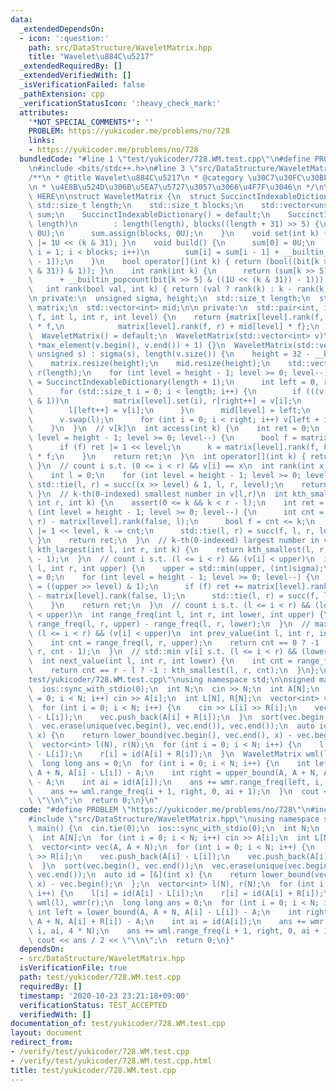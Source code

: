 ```yaml
---
data:
  _extendedDependsOn:
  - icon: ':question:'
    path: src/DataStructure/WaveletMatrix.hpp
    title: "Wavelet\u884C\u5217"
  _extendedRequiredBy: []
  _extendedVerifiedWith: []
  _isVerificationFailed: false
  _pathExtension: cpp
  _verificationStatusIcon: ':heavy_check_mark:'
  attributes:
    '*NOT_SPECIAL_COMMENTS*': ''
    PROBLEM: https://yukicoder.me/problems/no/728
    links:
    - https://yukicoder.me/problems/no/728
  bundledCode: "#line 1 \"test/yukicoder/728.WM.test.cpp\"\n#define PROBLEM \"https://yukicoder.me/problems/no/728\"\
    \n#include <bits/stdc++.h>\n#line 3 \"src/DataStructure/WaveletMatrix.hpp\"\n\
    /**\n * @title Wavelet\u884C\u5217\n * @category \u30C7\u30FC\u30BF\u69CB\u9020\
    \n * \u4E8B\u524D\u306B\u5EA7\u5727\u3057\u3066\u4F7F\u3046\n */\n\n// BEGIN CUT\
    \ HERE\n\nstruct WaveletMatrix {\n  struct SuccinctIndexableDictionary {\n   \
    \ std::size_t length;\n    std::size_t blocks;\n    std::vector<unsigned> bit,\
    \ sum;\n    SuccinctIndexableDictionary() = default;\n    SuccinctIndexableDictionary(std::size_t\
    \ length)\n        : length(length), blocks((length + 31) >> 5) {\n      bit.assign(blocks,\
    \ 0U);\n      sum.assign(blocks, 0U);\n    }\n    void set(int k) { bit[k >> 5]\
    \ |= 1U << (k & 31); }\n    void build() {\n      sum[0] = 0U;\n      for (std::size_t\
    \ i = 1; i < blocks; i++)\n        sum[i] = sum[i - 1] + __builtin_popcount(bit[i\
    \ - 1]);\n    }\n    bool operator[](int k) { return (bool((bit[k >> 5] >> (k\
    \ & 31)) & 1)); }\n    int rank(int k) {\n      return (sum[k >> 5]\n        \
    \      + __builtin_popcount(bit[k >> 5] & ((1U << (k & 31)) - 1)));\n    }\n \
    \   int rank(bool val, int k) { return (val ? rank(k) : k - rank(k)); }\n  };\n\
    \n private:\n  unsigned sigma, height;\n  std::size_t length;\n  std::vector<SuccinctIndexableDictionary>\
    \ matrix;\n  std::vector<int> mid;\n\n private:\n  std::pair<int, int> succ(bool\
    \ f, int l, int r, int level) {\n    return {matrix[level].rank(f, l) + mid[level]\
    \ * f,\n            matrix[level].rank(f, r) + mid[level] * f};\n  }\n\n public:\n\
    \  WaveletMatrix() = default;\n  WaveletMatrix(std::vector<int> v)\n      : WaveletMatrix(v,\
    \ *max_element(v.begin(), v.end()) + 1) {}\n  WaveletMatrix(std::vector<int> v,\
    \ unsigned s) : sigma(s), length(v.size()) {\n    height = 32 - __builtin_clz(sigma);\n\
    \    matrix.resize(height);\n    mid.resize(height);\n    std::vector<int> l(length),\
    \ r(length);\n    for (int level = height - 1; level >= 0; level--) {\n      matrix[level]\
    \ = SuccinctIndexableDictionary(length + 1);\n      int left = 0, right = 0;\n\
    \      for (std::size_t i = 0; i < length; i++) {\n        if (((v[i] >> level)\
    \ & 1))\n          matrix[level].set(i), r[right++] = v[i];\n        else\n  \
    \        l[left++] = v[i];\n      }\n      mid[level] = left;\n      matrix[level].build();\n\
    \      v.swap(l);\n      for (int i = 0; i < right; i++) v[left + i] = r[i];\n\
    \    }\n  }\n  // v[k]\n  int access(int k) {\n    int ret = 0;\n    for (int\
    \ level = height - 1; level >= 0; level--) {\n      bool f = matrix[level][k];\n\
    \      if (f) ret |= 1 << level;\n      k = matrix[level].rank(f, k) + mid[level]\
    \ * f;\n    }\n    return ret;\n  }\n  int operator[](int k) { return access(k);\
    \ }\n  // count i s.t. (0 <= i < r) && v[i] == x\n  int rank(int x, int r) {\n\
    \    int l = 0;\n    for (int level = height - 1; level >= 0; level--)\n     \
    \ std::tie(l, r) = succ((x >> level) & 1, l, r, level);\n    return r - l;\n \
    \ }\n  // k-th(0-indexed) smallest number in v[l,r)\n  int kth_smallest(int l,\
    \ int r, int k) {\n    assert(0 <= k && k < r - l);\n    int ret = 0;\n    for\
    \ (int level = height - 1; level >= 0; level--) {\n      int cnt = matrix[level].rank(false,\
    \ r) - matrix[level].rank(false, l);\n      bool f = cnt <= k;\n      if (f) ret\
    \ |= 1 << level, k -= cnt;\n      std::tie(l, r) = succ(f, l, r, level);\n   \
    \ }\n    return ret;\n  }\n  // k-th(0-indexed) largest number in v[l,r)\n  int\
    \ kth_largest(int l, int r, int k) {\n    return kth_smallest(l, r, r - l - k\
    \ - 1);\n  }\n  // count i s.t. (l <= i < r) && (v[i] < upper)\n  int range_freq(int\
    \ l, int r, int upper) {\n    upper = std::min(upper, (int)sigma);\n    int ret\
    \ = 0;\n    for (int level = height - 1; level >= 0; level--) {\n      bool f\
    \ = ((upper >> level) & 1);\n      if (f) ret += matrix[level].rank(false, r)\
    \ - matrix[level].rank(false, l);\n      std::tie(l, r) = succ(f, l, r, level);\n\
    \    }\n    return ret;\n  }\n  // count i s.t. (l <= i < r) && (lower <= v[i]\
    \ < upper)\n  int range_freq(int l, int r, int lower, int upper) {\n    return\
    \ range_freq(l, r, upper) - range_freq(l, r, lower);\n  }\n  // max v[i] s.t.\
    \ (l <= i < r) && (v[i] < upper)\n  int prev_value(int l, int r, int upper) {\n\
    \    int cnt = range_freq(l, r, upper);\n    return cnt == 0 ? -1 : kth_smallest(l,\
    \ r, cnt - 1);\n  }\n  // std::min v[i] s.t. (l <= i < r) && (lower <= v[i])\n\
    \  int next_value(int l, int r, int lower) {\n    int cnt = range_freq(l, r, lower);\n\
    \    return cnt == r - l ? -1 : kth_smallest(l, r, cnt);\n  }\n};\n#line 4 \"\
    test/yukicoder/728.WM.test.cpp\"\nusing namespace std;\n\nsigned main() {\n  cin.tie(0);\n\
    \  ios::sync_with_stdio(0);\n  int N;\n  cin >> N;\n  int A[N];\n  for (int i\
    \ = 0; i < N; i++) cin >> A[i];\n  int L[N], R[N];\n  vector<int> vec(A, A + N);\n\
    \  for (int i = 0; i < N; i++) {\n    cin >> L[i] >> R[i];\n    vec.push_back(A[i]\
    \ - L[i]);\n    vec.push_back(A[i] + R[i]);\n  }\n  sort(vec.begin(), vec.end());\n\
    \  vec.erase(unique(vec.begin(), vec.end()), vec.end());\n  auto id = [&](int\
    \ x) {\n    return lower_bound(vec.begin(), vec.end(), x) - vec.begin();\n  };\n\
    \  vector<int> l(N), r(N);\n  for (int i = 0; i < N; i++) {\n    l[i] = id(A[i]\
    \ - L[i]);\n    r[i] = id(A[i] + R[i]);\n  }\n  WaveletMatrix wml(l), wmr(r);\n\
    \  long long ans = 0;\n  for (int i = 0; i < N; i++) {\n    int left = lower_bound(A,\
    \ A + N, A[i] - L[i]) - A;\n    int right = upper_bound(A, A + N, A[i] + R[i])\
    \ - A;\n    int ai = id(A[i]);\n    ans += wmr.range_freq(left, i, ai, 4 * N);\n\
    \    ans += wml.range_freq(i + 1, right, 0, ai + 1);\n  }\n  cout << ans / 2 <<\
    \ \"\\n\";\n  return 0;\n}\n"
  code: "#define PROBLEM \"https://yukicoder.me/problems/no/728\"\n#include <bits/stdc++.h>\n\
    #include \"src/DataStructure/WaveletMatrix.hpp\"\nusing namespace std;\n\nsigned\
    \ main() {\n  cin.tie(0);\n  ios::sync_with_stdio(0);\n  int N;\n  cin >> N;\n\
    \  int A[N];\n  for (int i = 0; i < N; i++) cin >> A[i];\n  int L[N], R[N];\n\
    \  vector<int> vec(A, A + N);\n  for (int i = 0; i < N; i++) {\n    cin >> L[i]\
    \ >> R[i];\n    vec.push_back(A[i] - L[i]);\n    vec.push_back(A[i] + R[i]);\n\
    \  }\n  sort(vec.begin(), vec.end());\n  vec.erase(unique(vec.begin(), vec.end()),\
    \ vec.end());\n  auto id = [&](int x) {\n    return lower_bound(vec.begin(), vec.end(),\
    \ x) - vec.begin();\n  };\n  vector<int> l(N), r(N);\n  for (int i = 0; i < N;\
    \ i++) {\n    l[i] = id(A[i] - L[i]);\n    r[i] = id(A[i] + R[i]);\n  }\n  WaveletMatrix\
    \ wml(l), wmr(r);\n  long long ans = 0;\n  for (int i = 0; i < N; i++) {\n   \
    \ int left = lower_bound(A, A + N, A[i] - L[i]) - A;\n    int right = upper_bound(A,\
    \ A + N, A[i] + R[i]) - A;\n    int ai = id(A[i]);\n    ans += wmr.range_freq(left,\
    \ i, ai, 4 * N);\n    ans += wml.range_freq(i + 1, right, 0, ai + 1);\n  }\n \
    \ cout << ans / 2 << \"\\n\";\n  return 0;\n}"
  dependsOn:
  - src/DataStructure/WaveletMatrix.hpp
  isVerificationFile: true
  path: test/yukicoder/728.WM.test.cpp
  requiredBy: []
  timestamp: '2020-10-23 23:21:18+09:00'
  verificationStatus: TEST_ACCEPTED
  verifiedWith: []
documentation_of: test/yukicoder/728.WM.test.cpp
layout: document
redirect_from:
- /verify/test/yukicoder/728.WM.test.cpp
- /verify/test/yukicoder/728.WM.test.cpp.html
title: test/yukicoder/728.WM.test.cpp
---
```

